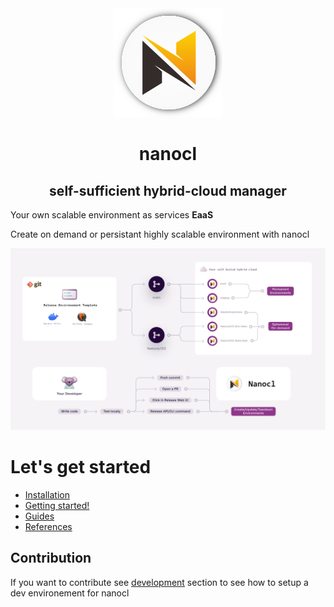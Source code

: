 <div align="center">
  <img
    src="./doc/images/logo.png"
  />
  <h1><strong> nanocl </strong></h1>
</div>

<div>
  <div align="center">
    <h2><strong>self-sufficient hybrid-cloud manager</strong></h2>
  </div>
  <p>Your own scalable environment as services <strong>EaaS</strong></p>
  <p>Create on demand or persistant highly scalable environment with nanocl</p>
  <img src="./doc/images/infra.png" />
</div>

# Let's get started

- [Installation](./doc/installation/)
- [Getting started!](./doc/guides/get-started/)
- [Guides](./doc/guides/)
- [References](./doc/references)

## Contribution

If you want to contribute see [development](./DEVELOPING.md) section to see how
to setup a dev environement for nanocl
